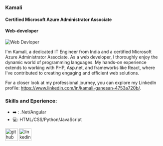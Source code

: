 ### Kamali
#### Certified Microsoft Azure Administrator Associate
#### Web-developer
![Web Devloper](https://media.licdn.com/dms/image/D4E16AQERSfFQYLkOfQ/profile-displaybackgroundimage-shrink_350_1400/0/1684015305807?e=1701907200&v=beta&t=UTXSerBkKIgbEjRVfaLsMiliVAvf3ZSPsaMRw71Z9vI)

I'm Kamali, a dedicated IT Engineer from India and a certified Microsoft Azure Administrator Associate. As a web developer, I thoroughly enjoy the dynamic world of programming languages. My hands-on experience extends to working with PHP, Asp.net, and frameworks like React, where I've contributed to creating engaging and efficient web solutions.

For a closer look at my professional journey, you can explore my LinkedIn profile: https://www.linkedin.com/in/kamali-ganesan-4753a720b/.

### Skills and Eperience:

* ➡️ : .Net/Angular
* 💻: HTML/CSS/Python/JavaScript




[<img src='https://cdn.jsdelivr.net/npm/simple-icons@3.0.1/icons/github.svg' alt='github' height='40'>](https://github.com/kamali2305)  [<img src='https://cdn.jsdelivr.net/npm/simple-icons@3.0.1/icons/linkedin.svg' alt='linkedin' height='40'>](https://www.linkedin.com/in/https://www.linkedin.com/in/kamali-ganesan-4753a720b//)  


